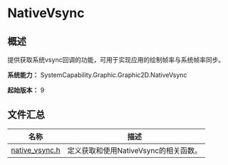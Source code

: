 # NativeVsync

## 概述

提供获取系统vsync回调的功能，可用于实现应用的绘制帧率与系统帧率同步。

**系统能力：** SystemCapability.Graphic.Graphic2D.NativeVsync

**起始版本：** 9
## 文件汇总

| 名称                                     | 描述                                  |
| ---------------------------------------- | ------------------------------------- |
| [native_vsync.h](capi-native-vsync-h.md) | 定义获取和使用NativeVsync的相关函数。 |
